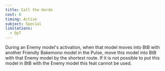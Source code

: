 ```yaml
---
title: Call the Horde
cost: 6
timing: Active
subject: Special
limitations:
  - OpT
---
```

During an Enemy model's activation, when that model moves into BtB with another Friendly Bakemono model in the Pulse, move this model into BtB with that Enemy model by the shortest route.
If it is not possible to put this model in BtB with the Enemy model this feat cannot be used.